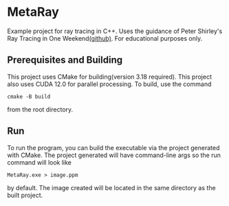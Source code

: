 # MetaRay

Example project for ray tracing in C++. Uses the guidance of Peter Shirley's Ray Tracing in One Weekend[(github)](https://github.com/RayTracing/raytracing.github.io/). 
For educational purposes only.

## Prerequisites and Building
This project uses CMake for building(version 3.18 required). This project also uses CUDA 12.0 for parallel processing. To build, use the command
```
cmake -B build
```
from the root directory.

## Run
To run the program, you can build the executable via the project generated with CMake.
The project generated will have command-line args so the run command will look like
```
MetaRay.exe > image.ppm
```
by default. The image created will be located in the same directory as the built project.
